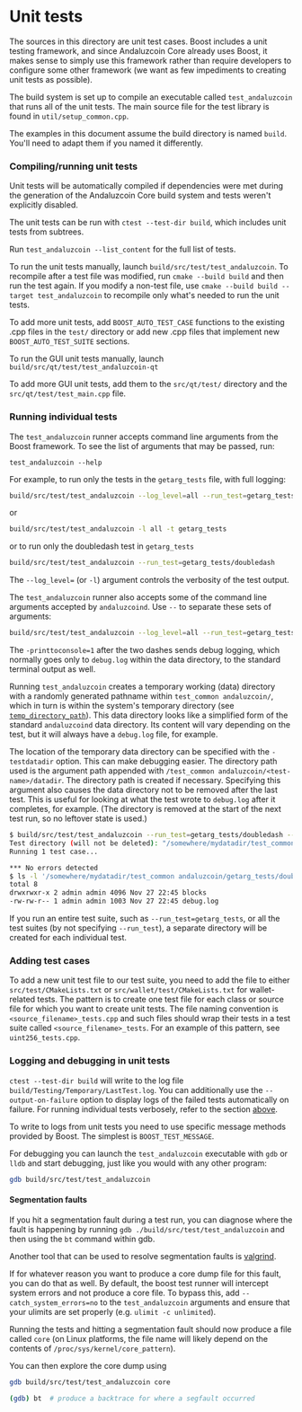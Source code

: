 # Unit tests

The sources in this directory are unit test cases. Boost includes a
unit testing framework, and since Andaluzcoin Core already uses Boost, it makes
sense to simply use this framework rather than require developers to
configure some other framework (we want as few impediments to creating
unit tests as possible).

The build system is set up to compile an executable called `test_andaluzcoin`
that runs all of the unit tests. The main source file for the test library is found in
`util/setup_common.cpp`.

The examples in this document assume the build directory is named
`build`. You'll need to adapt them if you named it differently.

### Compiling/running unit tests

Unit tests will be automatically compiled if dependencies were met
during the generation of the Andaluzcoin Core build system
and tests weren't explicitly disabled.

The unit tests can be run with `ctest --test-dir build`, which includes unit
tests from subtrees.

Run `test_andaluzcoin --list_content` for the full list of tests.

To run the unit tests manually, launch `build/src/test/test_andaluzcoin`. To recompile
after a test file was modified, run `cmake --build build` and then run the test again. If you
modify a non-test file, use `cmake --build build --target test_andaluzcoin` to recompile only what's needed
to run the unit tests.

To add more unit tests, add `BOOST_AUTO_TEST_CASE` functions to the existing
.cpp files in the `test/` directory or add new .cpp files that
implement new `BOOST_AUTO_TEST_SUITE` sections.

To run the GUI unit tests manually, launch `build/src/qt/test/test_andaluzcoin-qt`

To add more GUI unit tests, add them to the `src/qt/test/` directory and
the `src/qt/test/test_main.cpp` file.

### Running individual tests

The `test_andaluzcoin` runner accepts command line arguments from the Boost
framework. To see the list of arguments that may be passed, run:

```
test_andaluzcoin --help
```

For example, to run only the tests in the `getarg_tests` file, with full logging:

```bash
build/src/test/test_andaluzcoin --log_level=all --run_test=getarg_tests
```

or

```bash
build/src/test/test_andaluzcoin -l all -t getarg_tests
```

or to run only the doubledash test in `getarg_tests`

```bash
build/src/test/test_andaluzcoin --run_test=getarg_tests/doubledash
```

The `--log_level=` (or `-l`) argument controls the verbosity of the test output.

The `test_andaluzcoin` runner also accepts some of the command line arguments accepted by
`andaluzcoind`. Use `--` to separate these sets of arguments:

```bash
build/src/test/test_andaluzcoin --log_level=all --run_test=getarg_tests -- -printtoconsole=1
```

The `-printtoconsole=1` after the two dashes sends debug logging, which
normally goes only to `debug.log` within the data directory, to the
standard terminal output as well.

Running `test_andaluzcoin` creates a temporary working (data) directory with a randomly
generated pathname within `test_common andaluzcoin/`, which in turn is within
the system's temporary directory (see
[`temp_directory_path`](https://en.cppreference.com/w/cpp/filesystem/temp_directory_path)).
This data directory looks like a simplified form of the standard `andaluzcoind` data
directory. Its content will vary depending on the test, but it will always
have a `debug.log` file, for example.

The location of the temporary data directory can be specified with the
`-testdatadir` option. This can make debugging easier. The directory
path used is the argument path appended with
`/test_common andaluzcoin/<test-name>/datadir`.
The directory path is created if necessary.
Specifying this argument also causes the data directory
not to be removed after the last test. This is useful for looking at
what the test wrote to `debug.log` after it completes, for example.
(The directory is removed at the start of the next test run,
so no leftover state is used.)

```bash
$ build/src/test/test_andaluzcoin --run_test=getarg_tests/doubledash -- -testdatadir=/somewhere/mydatadir
Test directory (will not be deleted): "/somewhere/mydatadir/test_common andaluzcoin/getarg_tests/doubledash/datadir"
Running 1 test case...

*** No errors detected
$ ls -l '/somewhere/mydatadir/test_common andaluzcoin/getarg_tests/doubledash/datadir'
total 8
drwxrwxr-x 2 admin admin 4096 Nov 27 22:45 blocks
-rw-rw-r-- 1 admin admin 1003 Nov 27 22:45 debug.log
```

If you run an entire test suite, such as `--run_test=getarg_tests`, or all the test suites
(by not specifying `--run_test`), a separate directory
will be created for each individual test.

### Adding test cases

To add a new unit test file to our test suite, you need
to add the file to either `src/test/CMakeLists.txt` or
`src/wallet/test/CMakeLists.txt` for wallet-related tests. The pattern is to create
one test file for each class or source file for which you want to create
unit tests. The file naming convention is `<source_filename>_tests.cpp`
and such files should wrap their tests in a test suite
called `<source_filename>_tests`. For an example of this pattern,
see `uint256_tests.cpp`.

### Logging and debugging in unit tests

`ctest --test-dir build` will write to the log file `build/Testing/Temporary/LastTest.log`. You can
additionally use the `--output-on-failure` option to display logs of the failed tests automatically
on failure. For running individual tests verbosely, refer to the section
[above](#running-individual-tests).

To write to logs from unit tests you need to use specific message methods
provided by Boost. The simplest is `BOOST_TEST_MESSAGE`.

For debugging you can launch the `test_andaluzcoin` executable with `gdb` or `lldb` and
start debugging, just like you would with any other program:

```bash
gdb build/src/test/test_andaluzcoin
```

#### Segmentation faults

If you hit a segmentation fault during a test run, you can diagnose where the fault
is happening by running `gdb ./build/src/test/test_andaluzcoin` and then using the `bt` command
within gdb.

Another tool that can be used to resolve segmentation faults is
[valgrind](https://valgrind.org/).

If for whatever reason you want to produce a core dump file for this fault, you can do
that as well. By default, the boost test runner will intercept system errors and not
produce a core file. To bypass this, add `--catch_system_errors=no` to the
`test_andaluzcoin` arguments and ensure that your ulimits are set properly (e.g. `ulimit -c
unlimited`).

Running the tests and hitting a segmentation fault should now produce a file called `core`
(on Linux platforms, the file name will likely depend on the contents of
`/proc/sys/kernel/core_pattern`).

You can then explore the core dump using
```bash
gdb build/src/test/test_andaluzcoin core

(gdb) bt  # produce a backtrace for where a segfault occurred
```
